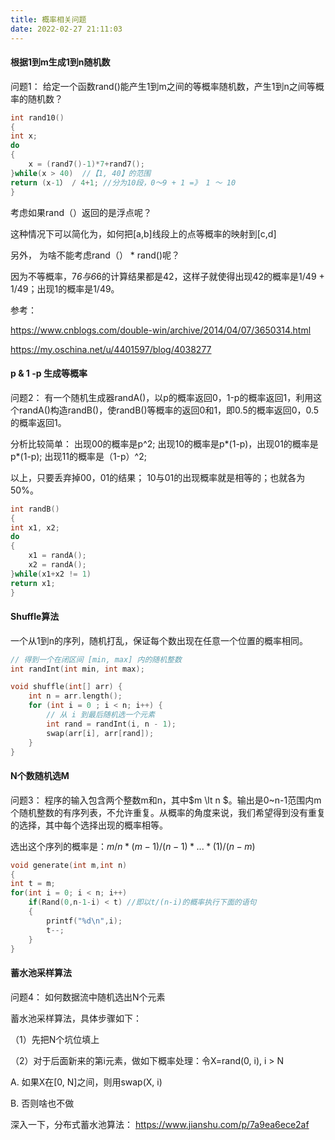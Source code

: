 ```yaml
---
title: 概率相关问题
date: 2022-02-27 21:11:03
---
```


#### 根据1到m生成1到n随机数

问题1： 给定一个函数rand()能产生1到m之间的等概率随机数，产生1到n之间等概率的随机数？

```cpp
int rand10()
{
int x;
do
{
    x = (rand7()-1)*7+rand7();
}while(x > 40)  //【1, 40】的范围
return (x-1） / 4+1; //分为10段，0～9 + 1 =》 1 ～ 10
}
```

考虑如果rand（）返回的是浮点呢？

这种情况下可以简化为，如何把[a,b]线段上的点等概率的映射到[c,d]

另外， 为啥不能考虑rand（） \* rand()呢？

因为不等概率，7*6与6*6的计算结果都是42，这样子就使得出现42的概率是1/49 + 1/49；出现1的概率是1/49。

参考：

https://www.cnblogs.com/double-win/archive/2014/04/07/3650314.html

https://my.oschina.net/u/4401597/blog/4038277

#### p & 1 -p 生成等概率

问题2： 有一个随机生成器randA()，以p的概率返回0，1-p的概率返回1，利用这个randA()构造randB()，使randB()等概率的返回0和1，即0.5的概率返回0，0.5的概率返回1。

分析比较简单： 出现00的概率是p^2; 出现10的概率是p*(1-p)，出现01的概率是p*(1-p); 出现11的概率是（1-p）^2;

以上，只要丢弃掉00，01的结果； 10与01的出现概率就是相等的；也就各为50%。

```cpp
int randB()
{
int x1, x2;
do
{
    x1 = randA();
    x2 = randA();
}while(x1+x2 != 1)
return x1;
}
```

#### Shuffle算法

一个从1到n的序列，随机打乱，保证每个数出现在任意一个位置的概率相同。

```cpp
// 得到一个在闭区间 [min, max] 内的随机整数
int randInt(int min, int max);

void shuffle(int[] arr) {
    int n = arr.length();
    for (int i = 0 ; i < n; i++) {
        // 从 i 到最后随机选一个元素
        int rand = randInt(i, n - 1);
        swap(arr[i], arr[rand]);
    }
}
```

#### N个数随机选M

问题3： 程序的输入包含两个整数m和n，其中$m \lt n $。输出是0~n-1范围内m个随机整数的有序列表，不允许重复。从概率的角度来说，我们希望得到没有重复的选择，其中每个选择出现的概率相等。

选出这个序列的概率是：$m/n * (m-1) / (n-1) * ... *  (1)/(n-m)$

```cpp
void generate(int m,int n)
{
int t = m;
for(int i = 0; i < n; i++)
    if(Rand(0,n-1-i) < t) //即以t/(n-i)的概率执行下面的语句
    {
        printf("%d\n",i);
        t--;
    }
}
```

#### 蓄水池采样算法

问题4： 如何数据流中随机选出N个元素

蓄水池采样算法，具体步骤如下：

（1）先把N个坑位填上

（2）对于后面新来的第i元素，做如下概率处理：令X=rand(0, i), i > N

A. 如果X在[0, N]之间，则用swap(X, i)

B. 否则啥也不做

深入一下，分布式蓄水池算法： https://www.jianshu.com/p/7a9ea6ece2af
